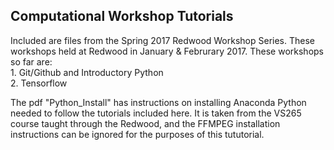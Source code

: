 ## Computational Workshop Tutorials 

Included are files from the Spring 2017 Redwood Workshop Series. These workshops held at Redwood in January & Februrary 2017. These workshops so far are:  
	1.  Git/Github and Introductory Python  
	2.  Tensorflow   
 
The pdf "Python_Install" has instructions on installing Anaconda Python needed to follow the tutorials included here. It is taken from the VS265 course taught through the Redwood, and the FFMPEG installation instructions can be ignored for the purposes of this tututorial.

